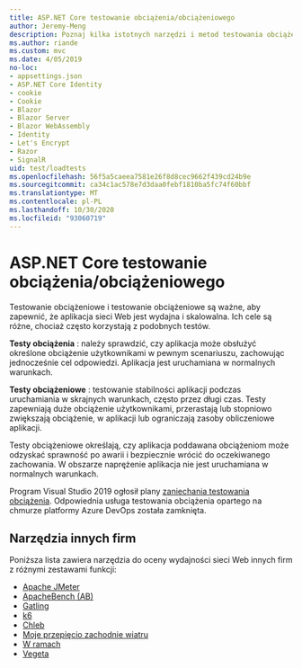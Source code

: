 ```yaml
---
title: ASP.NET Core testowanie obciążenia/obciążeniowego
author: Jeremy-Meng
description: Poznaj kilka istotnych narzędzi i metod testowania obciążeniowego i testowania obciążeniowego ASP.NET Core aplikacji.
ms.author: riande
ms.custom: mvc
ms.date: 4/05/2019
no-loc:
- appsettings.json
- ASP.NET Core Identity
- cookie
- Cookie
- Blazor
- Blazor Server
- Blazor WebAssembly
- Identity
- Let's Encrypt
- Razor
- SignalR
uid: test/loadtests
ms.openlocfilehash: 56f5a5caeea7581e26f8d8cec9662f439cd24b9e
ms.sourcegitcommit: ca34c1ac578e7d3daa0febf1810ba5fc74f60bbf
ms.translationtype: MT
ms.contentlocale: pl-PL
ms.lasthandoff: 10/30/2020
ms.locfileid: "93060719"
---
```

# <a name="aspnet-core-loadstress-testing"></a>ASP.NET Core testowanie obciążenia/obciążeniowego

Testowanie obciążeniowe i testowanie obciążeniowe są ważne, aby zapewnić, że aplikacja sieci Web jest wydajna i skalowalna. Ich cele są różne, chociaż często korzystają z podobnych testów.

**Testy obciążenia** : należy sprawdzić, czy aplikacja może obsłużyć określone obciążenie użytkownikami w pewnym scenariuszu, zachowując jednocześnie cel odpowiedzi. Aplikacja jest uruchamiana w normalnych warunkach.

**Testy obciążeniowe** : testowanie stabilności aplikacji podczas uruchamiania w skrajnych warunkach, często przez długi czas. Testy zapewniają duże obciążenie użytkownikami, przerastają lub stopniowo zwiększają obciążenie, w aplikacji lub ograniczają zasoby obliczeniowe aplikacji.

Testy obciążeniowe określają, czy aplikacja poddawana obciążeniom może odzyskać sprawność po awarii i bezpiecznie wrócić do oczekiwanego zachowania. W obszarze naprężenie aplikacja nie jest uruchamiana w normalnych warunkach.

Program Visual Studio 2019 ogłosił plany [zaniechania testowania obciążenia](https://devblogs.microsoft.com/devops/cloud-based-load-testing-service-eol/). Odpowiednia usługa testowania obciążenia opartego na chmurze platformy Azure DevOps została zamknięta.

## <a name="third-party-tools"></a>Narzędzia innych firm

Poniższa lista zawiera narzędzia do oceny wydajności sieci Web innych firm z różnymi zestawami funkcji:

* [Apache JMeter](https://jmeter.apache.org/)
* [ApacheBench (AB)](https://httpd.apache.org/docs/2.4/programs/ab.html)
* [Gatling](https://gatling.io/)
* [k6](https://k6.io)
* [Chleb](https://locust.io/)
* [Moje przepięcio zachodnie wiatru](https://websurge.west-wind.com/)
* [W ramach](https://github.com/hallatore/Netling)
* [Vegeta](https://github.com/tsenart/vegeta)